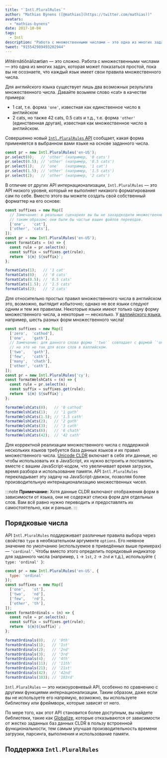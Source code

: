 ```yaml
---
title: "`Intl.PluralRules`"
author: "Mathias Bynens ([@mathias](https://twitter.com/mathias))"
avatars:
  - "mathias-bynens"
date: 2017-10-04
tags:
  - Intl
description: "Работа с множественными числами — это одна из многих задач, которая может показаться простой, пока вы не осознаете, что в каждом языке свои правила множественного числа. API Intl.PluralRules может помочь!"
tweet: "915542989493202944"
---
```

Иñtërnâtiônàlizætiøn — это сложно. Работа с множественными числами — это одна из многих задач, которая может показаться простой, пока вы не осознаете, что каждый язык имеет свои правила множественного числа.

Для английского языка существует лишь два возможных результата множественного числа. Давайте возьмем слово «cat» в качестве примера:

- 1 cat, т.е. форма `'one'`, известная как единственное число в английском
- 2 cats, но также 42 cats, 0.5 cats и т.д., т.е. форма `'other'` (единственная другая), известная как множественное число в английском.

Совершенно новый [`Intl.PluralRules` API](https://github.com/tc39/proposal-intl-plural-rules) сообщает, какая форма применяется в выбранном вами языке на основе заданного числа.

```js
const pr = new Intl.PluralRules('en-US');
pr.select(0);   // 'other' (например, '0 cats')
pr.select(0.5); // 'other' (например, '0.5 cats')
pr.select(1);   // 'one'   (например, '1 cat')
pr.select(1.5); // 'other' (например, '1.5 cats')
pr.select(2);   // 'other' (например, '2 cats')
```

<!--truncate-->
В отличие от других API интернационализации, `Intl.PluralRules` — это API низкого уровня, который не выполняет никакого форматирования сам по себе. Вместо этого вы можете создать свой собственный форматтер на его основе:

```js
const suffixes = new Map([
  // Замечание: в реальных сценариях вы бы не захардкодили множественные формы
  // таким образом; они были бы частью ваших файлов переводов.
  ['one',   'cat'],
  ['other', 'cats'],
]);
const pr = new Intl.PluralRules('en-US');
const formatCats = (n) => {
  const rule = pr.select(n);
  const suffix = suffixes.get(rule);
  return `${n} ${suffix}`;
};

formatCats(1);   // '1 cat'
formatCats(0);   // '0 cats'
formatCats(0.5); // '0.5 cats'
formatCats(1.5); // '1.5 cats'
formatCats(2);   // '2 cats'
```

Для относительно простых правил множественного числа в английском это, возможно, выглядит избыточно; однако не все языки следуют одним и тем же правилам. Некоторые языки имеют только одну форму множественного числа, а некоторые — несколько. У [валлийского языка](http://unicode.org/cldr/charts/latest/supplemental/language_plural_rules.html#rules), например, шесть разных форм множественного числа!

```js
const suffixes = new Map([
  ['zero',  'cathod'],
  ['one',   'gath'],
  // Замечание: для данного слова форма `'two'` совпадает с формой `'one'`,
  // но это не так для всех слов в валлийском.
  ['two',   'gath'],
  ['few',   'cath'],
  ['many',  'chath'],
  ['other', 'cath'],
]);
const pr = new Intl.PluralRules('cy');
const formatWelshCats = (n) => {
  const rule = pr.select(n);
  const suffix = suffixes.get(rule);
  return `${n} ${suffix}`;
};

formatWelshCats(0);   // '0 cathod'
formatWelshCats(1);   // '1 gath'
formatWelshCats(1.5); // '1.5 cath'
formatWelshCats(2);   // '2 gath'
formatWelshCats(3);   // '3 cath'
formatWelshCats(6);   // '6 chath'
formatWelshCats(42);  // '42 cath'
```

Для корректной реализации множественного числа с поддержкой нескольких языков требуется база данных языков и их правил множественного числа. [Unicode CLDR](http://cldr.unicode.org/) включает в себя эти данные, но чтобы использовать их в JavaScript, их нужно встроить и поставлять вместе с вашим JavaScript-кодом, что увеличивает время загрузки, время разбора и использование памяти. API `Intl.PluralRules` перекладывает эту задачу на JavaScript-движок, позволяя более производительную интернационализацию множественных чисел.

:::note
**Примечание:** Хотя данные CLDR включают отображения форм в зависимости от языка, они не содержат списка форм для отдельных слов. Вам всё равно нужно переводить и предоставлять их самостоятельно, как и раньше.
:::

## Порядковые числа

API `Intl.PluralRules` поддерживает различные правила выбора через свойство `type` в необязательном аргументе `options`. Его неявное значение по умолчанию (используемое в приведённых выше примерах) — `'cardinal'`. Чтобы вместо этого определить порядковый индикатор для заданного числа (например, `1` → `1st`, `2` → `2nd` и т.д.), используйте `{ type: 'ordinal' }`:

```js
const pr = new Intl.PluralRules('en-US', {
  type: 'ordinal'
});
const suffixes = new Map([
  ['one',   'st'],
  ['two',   'nd'],
  ['few',   'rd'],
  ['other', 'th'],
]);
const formatOrdinals = (n) => {
  const rule = pr.select(n);
  const suffix = suffixes.get(rule);
  return `${n}${suffix}`;
};

formatOrdinals(0);   // '0th'
formatOrdinals(1);   // '1st'
formatOrdinals(2);   // '2nd'
formatOrdinals(3);   // '3rd'
formatOrdinals(4);   // '4th'
formatOrdinals(11);  // '11th'
formatOrdinals(21);  // '21st'
formatOrdinals(42);  // '42nd'
formatOrdinals(103); // '103rd'
```

`Intl.PluralRules` — это низкоуровневый API, особенно по сравнению с другими функциями интернационализации. Таким образом, даже если вы не используете его напрямую, возможно, вы используете библиотеку или фреймворк, которые зависят от него.

По мере того, как этот API становится более доступным, вы найдете библиотеки, такие как [Globalize](https://github.com/globalizejs/globalize#plural-module), которые отказываются от зависимости от жестко заданных баз данных CLDR в пользу встроенной функциональности, тем самым улучшая производительность времени загрузки, парсинга, выполнения и использование памяти.

## Поддержка `Intl.PluralRules`

<feature-support chrome="63 /blog/v8-release-63"
                 firefox="58"
                 safari="13"
                 nodejs="10"
                 babel="no"></feature-support>
